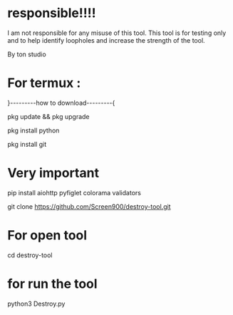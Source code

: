 # responsible!!!!

I am not responsible for any misuse of this tool. This tool is for testing only and to help identify loopholes and increase the strength of the tool.

By ton studio


# For termux :

}---------how to download---------{

pkg update && pkg upgrade

pkg install python

pkg install git

# Very important 
pip install aiohttp pyfiglet colorama validators

git clone https://github.com/Screen900/destroy-tool.git

# For open tool
cd destroy-tool

# for run the tool

python3 Destroy.py
